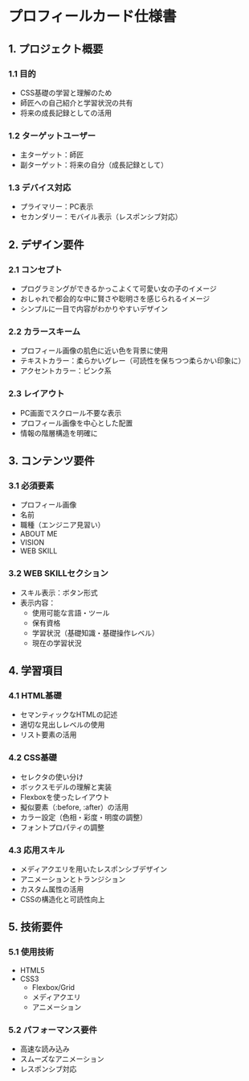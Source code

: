 # プロフィールカード仕様書

## 1. プロジェクト概要
### 1.1 目的
- CSS基礎の学習と理解のため
- 師匠への自己紹介と学習状況の共有
- 将来の成長記録としての活用

### 1.2 ターゲットユーザー
- 主ターゲット：師匠
- 副ターゲット：将来の自分（成長記録として）

### 1.3 デバイス対応
- プライマリー：PC表示
- セカンダリー：モバイル表示（レスポンシブ対応）

## 2. デザイン要件
### 2.1 コンセプト
- プログラミングができるかっこよくて可愛い女の子のイメージ
- おしゃれで都会的な中に賢さや聡明さを感じられるイメージ
- シンプルに一目で内容がわかりやすいデザイン

### 2.2 カラースキーム
- プロフィール画像の肌色に近い色を背景に使用
- テキストカラー：柔らかいグレー（可読性を保ちつつ柔らかい印象に）
- アクセントカラー：ピンク系

### 2.3 レイアウト
- PC画面でスクロール不要な表示
- プロフィール画像を中心とした配置
- 情報の階層構造を明確に

## 3. コンテンツ要件
### 3.1 必須要素
- プロフィール画像
- 名前
- 職種（エンジニア見習い）
- ABOUT ME
- VISION
- WEB SKILL

### 3.2 WEB SKILLセクション
- スキル表示：ボタン形式
- 表示内容：
  - 使用可能な言語・ツール
  - 保有資格
  - 学習状況（基礎知識・基礎操作レベル）
  - 現在の学習状況

## 4. 学習項目
### 4.1 HTML基礎
- セマンティックなHTMLの記述
- 適切な見出しレベルの使用
- リスト要素の活用

### 4.2 CSS基礎
- セレクタの使い分け
- ボックスモデルの理解と実装
- Flexboxを使ったレイアウト
- 擬似要素（:before, :after）の活用
- カラー設定（色相・彩度・明度の調整）
- フォントプロパティの調整

### 4.3 応用スキル
- メディアクエリを用いたレスポンシブデザイン
- アニメーションとトランジション
- カスタム属性の活用
- CSSの構造化と可読性向上

## 5. 技術要件
### 5.1 使用技術
- HTML5
- CSS3
  - Flexbox/Grid
  - メディアクエリ
  - アニメーション

### 5.2 パフォーマンス要件
- 高速な読み込み
- スムーズなアニメーション
- レスポンシブ対応 